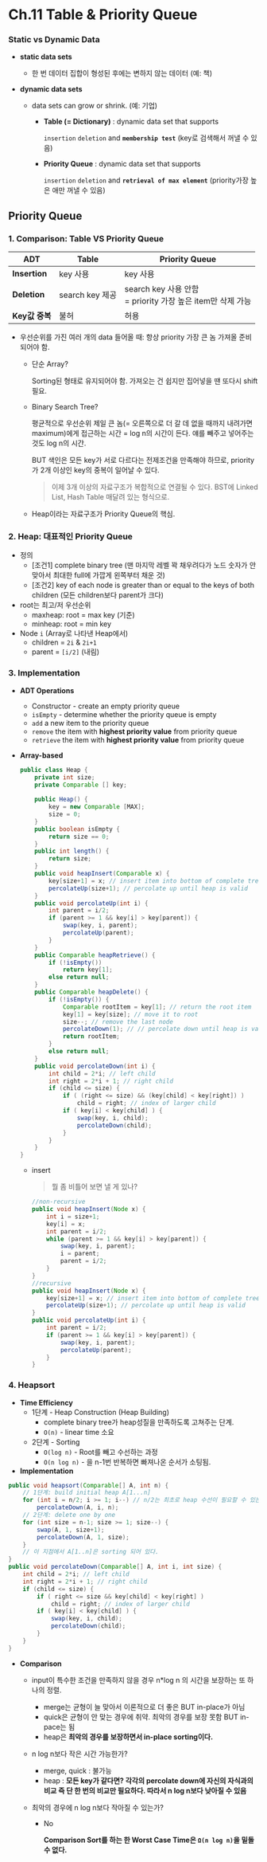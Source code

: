 # Ch.11 Table & Priority Queue

### Static vs Dynamic Data

- **static data sets**

  - 한 번 데이터 집합이 형성된 후에는 변하지 않는 데이터 (예: 책)

- **dynamic data sets**

  - data sets can grow or shrink. (예: 기업)

    - **Table (= Dictionary)** : dynamic data set that supports

      `insertion` `deletion` and **`membership test`** (key로 검색해서 꺼낼 수 있음)

    - **Priority Queue** : dynamic data set that supports

      `insertion` `deletion` and **`retrieval of max element`** (priority가장 높은 애만 꺼낼 수 있음)



## Priority Queue

### 1. Comparison: Table VS Priority Queue

| ADT            | Table           | Priority Queue                                               |
| -------------- | --------------- | ------------------------------------------------------------ |
| **Insertion**  | key 사용        | key 사용                                                     |
| **Deletion**   | search key 제공 | search key 사용 안함<br />= priority 가장 높은 item만 삭제 가능 |
| **Key값 중복** | 불허            | 허용                                                         |

- 우선순위를 가진 여러 개의 data 들어올 때: 항상 priority 가장 큰 놈 가져올 준비 되어야 함.

  - 단순 Array? 

    Sorting된 형태로 유지되어야 함. 가져오는 건 쉽지만 집어넣을 땐 또다시 shift 필요.

  - Binary Search Tree? 

    평균적으로 우선순위 제일 큰 놈(= 오른쪽으로 더 갈 데 없을 때까지 내려가면 maximum)에게 접근하는 시간 = log n의 시간이 든다. 얘를 빼주고 넣어주는 것도 log n의 시간.

    BUT 색인은 모든 key가 서로 다르다는 전제조건을 만족해야 하므로, priority가 2개 이상인 key의 중복이 일어날 수 있다.

    > 이제 3개 이상의 자료구조가 복합적으로 연결될 수 있다. BST에 Linked List, Hash Table 매달려 있는 형식으로.

  - Heap이라는 자료구조가 Priority Queue의 핵심.



### 2. Heap: 대표적인 Priority Queue

- 정의
  - [조건1] complete binary tree (맨 마지막 레벨 꽉 채우려다가 노드 숫자가 안 맞아서 최대한 full에 가깝게 왼쪽부터 채운 것)
  - [조건2] key of each node is greater than or equal to the keys of both children (모든 children보다 parent가 크다)
- root는 최고/저 우선순위
  - maxheap: root = max key (기준)
  - minheap: root = min key
- Node `i` (Array로 나타낸 Heap에서)
  - children = `2i` & `2i+1`
  - parent = `[i/2]` (내림)



### 3. Implementation 

- **ADT Operations**

  - Constructor - create an empty priority queue
  - `isEmpty` - determine whether the priority queue is empty
  - `add` a new item to the priority queue
  - `remove` the item with **highest priority value** from priority queue
  - `retrieve` the item with **highest priority value** from priority queue

- **Array-based**

  ```java
  public class Heap {
      private int size;
      private Comparable [] key;
      
      public Heap() {
          key = new Comparable [MAX];
          size = 0;
      }
      public boolean isEmpty {
          return size == 0;
      }
      public int length() {
          return size;
      }
      public void heapInsert(Comparable x) {
          key[size+1] = x; // insert item into bottom of complete tree
          percolateUp(size+1); // percolate up until heap is valid
      }
      public void percolateUp(int i) {
          int parent = i/2;
          if (parent >= 1 && key[i] > key[parent]) {
              swap(key, i, parent);
              percolateUp(parent);
          }
      }
      public Comparable heapRetrieve() {
          if (!isEmpty())
              return key[1];
          else return null;
      }
      public Comparable heapDelete() {
          if (!isEmpty()) {
              Comparable rootItem = key[1]; // return the root item
              key[1] = key[size]; // move it to root
              size--; // remove the last node
              percolateDown(1); // // percolate down until heap is valid
              return rootItem;
          } 
          else return null;
      }
      public void percolateDown(int i) {
          int child = 2*i; // left child
          int right = 2*i + 1; // right child
          if (child <= size) {
              if ( (right <= size) && (key[child] < key[right]) )
                  child = right; // index of larger child
              if ( key[i] < key[child] ) {
                  swap(key, i, child);
                  percolateDown(child);
              }
          }
      }
  }
  ```
  - insert

    > 뭘 좀 비틀어 보면 낼 게 있나?

    ```java
    //non-recursive
    public void heapInsert(Node x) {
        int i = size+1;
        key[i] = x;
        int parent = i/2;
        while (parent >= 1 && key[i] > key[parent]) {
            swap(key, i, parent);
            i = parent;
            parent = i/2;
        }
    }
    //recursive
    public void heapInsert(Node x) {
        key[size+1] = x; // insert item into bottom of complete tree
        percolateUp(size+1); // percolate up until heap is valid
    }
    public void percolateUp(int i) {
        int parent = i/2;
        if (parent >= 1 && key[i] > key[parent]) {
            swap(key, i, parent);
            percolateUp(parent);
        }
    }
    ```




### 4. Heapsort

- **Time Efficiency**
  - 1단계 - Heap Construction (Heap Building)
    - complete binary tree가 heap성질을 만족하도록 고쳐주는 단계.
    - `O(n)` - linear time 소요
  - 2단계 - Sorting
    - `O(log n)` - Root를 빼고 수선하는 과정
    - `O(n log n)` - 을 n-1번 반복하면 빠져나온 순서가 소팅됨.
- **Implementation**

```java
public void heapsort(Comparable[] A, int n) {
    // 1단계: build initial heap A[1...n]
    for (int i = n/2; i >= 1; i--) // n/2는 최초로 heap 수선이 필요할 수 있는 부모
        percolateDown(A, i, n);
    // 2단계: delete one by one
    for (int size = n-1; size >= 1; size--) {
        swap(A, 1, size+1);
        percolateDown(A, 1, size);
    }
    // 이 지점에서 A[1..n]은 sorting 되어 있다.
}
public void percolateDown(Comparable[] A, int i, int size) {
    int child = 2*i; // left child
    int right = 2*i + 1; // right child
    if (child <= size) {
        if ( right <= size && key[child] < key[right] )
            child = right; // index of larger child
        if ( key[i] < key[child] ) {
            swap(key, i, child);
            percolateDown(child);
        }
    }
}
```

- **Comparison**

  - input이 특수한 조건을 만족하지 않을 경우 n*log n 의 시간을 보장하는 또 하나의 정렬.

    - merge는 균형이 늘 맞아서 이론적으로 더 좋은 BUT in-place가 아님
    - quick은 균형이 안 맞는 경우에 취약. 최악의 경우를 보장 못함 BUT in-pace는 됨
    - heap은 **최악의 경우를 보장하면서 in-place sorting이다.**

  - n log n보다 작은 시간 가능한가?

    - merge, quick : 불가능
    - heap : **모든 key가 같다면? 각각의 percolate down에 자신의 자식과의 비교 즉 단 한 번의 비교만 필요하다. 따라서 n log n보다 낮아질 수 있음**

  - 최악의 경우에 n log n보다 작아질 수 있는가?

    - No

      **Comparison Sort를 하는 한 Worst Case Time은 `Ω(n log n)`을 밑돌 수 없다.**